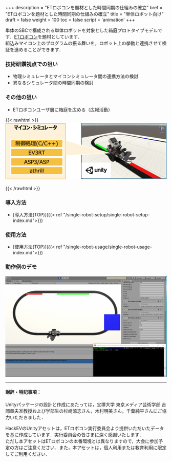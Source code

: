 +++
description = "ETロボコンを題材とした時間同期の仕組みの確立"
bref = "ETロボコンを題材とした時間同期の仕組みの確立"
title = "単体ロボット向け"
draft = false
weight = 100
toc = false
script = 'animation'
+++

単体のSBCで構成される単体ロボットを対象とした箱庭プロトタイプモデルです．[ETロボコン](https://www.etrobo.jp/)を題材としています．  
組込みマイコン上のプログラムの振る舞いを，ロボット上の挙動と連携させて検証を進めることができます．

### 技術研鑽視点での狙い

- 物理シミュレータとマイコンシミュレータ間の連携方法の検討
- 異なるシミュレータ間の時間同期の検討

### その他の狙い

- ETロボコンユーザ層に箱庭を広める（広報活動）

{{< rawhtml >}}
<img src="/img/prototypes/modelA.png" width="700">
<br>
<br>
{{< /rawhtml >}}

### 導入方法

- [導入方法(TOP)]({{< ref "/single-robot-setup/single-robot-setup-index.md">}})

### 使用方法

- [使用方法(TOP)]({{< ref "/single-robot-usage/single-robot-usage-index.md">}})

### 動作例のデモ

![modelAdemo](/img/prototypes/modelAdemo.gif)

---

#### 謝辞・特記事項：

Unityパッケージの設計と作成にあたっては，宝塚大学 東京メディア芸術学部 吉岡章夫准教授および学部生の杉﨑涼志さん，木村明美さん，千葉純平さんにご協力いただきました．

HackEVのUnityアセットは，ETロボコン実行委員会より提供いただいたデータを基に作成しています．実行委員会の皆さまに深く感謝いたします．  
ただし本アセットはETロボコンの本番環境とは異なりますので，大会に参加予定の方はご注意ください．また，本アセットは，個人利用または教育利用に限定してご利用ください．
